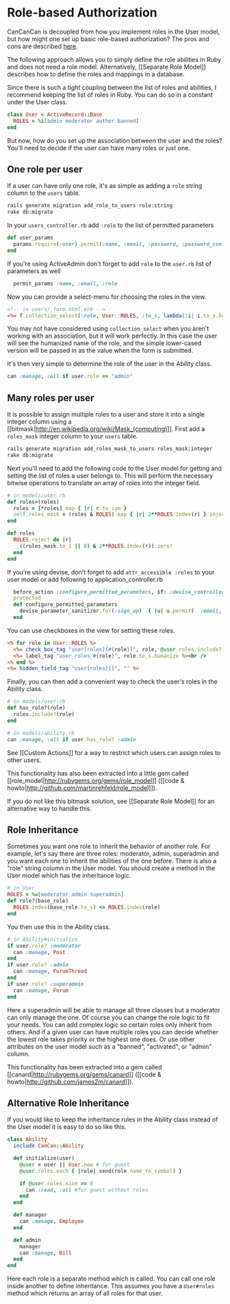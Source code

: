 # Role-based Authorization

CanCanCan is decoupled from how you implement roles in the User model, but how might one set up basic role-based authorization? The pros and cons are described [here](https://github.com/kristianmandrup/cantango/wiki/CanCan-vs-CanTango).

The following approach allows you to simply define the role abilities in Ruby and does not need a role model. Alternatively, [[Separate Role Model]] describes how to define the roles and mappings in a database.

Since there is such a tight coupling between the list of roles and abilities, I recommend keeping the list of roles in Ruby. You can do so in a constant under the User class.

```ruby
class User < ActiveRecord::Base
  ROLES = %i[admin moderator author banned]
end
```

But now, how do you set up the association between the user and the roles? You'll need to decide if the user can have many roles or just one.

## One role per user

If a user can have only one role, it's as simple as adding a `role` string column to the `users` table.

```bash
rails generate migration add_role_to_users role:string
rake db:migrate
```

In your `users_controller.rb` add `:role` to the list of permitted parameters  

```ruby
def user_params
  params.require(:user).permit(:name, :email, :password, :password_confirmation, :role)
end
```
If you're using ActiveAdmin don't forget to add `role` to the `user.rb` list of parameters as well

```ruby
  permit_params :name, :email, :role
```

Now you can provide a select-menu for choosing the roles in the view.

```rhtml
<!-- in users/_form.html.erb -->
<%= f.collection_select(:role, User::ROLES, :to_s, lambda{|i| i.to_s.humanize}) %>
```

You may not have considered using `collection_select` when you aren't working with an association, but it will work perfectly. In this case the user will see the humanized name of the role, and the simple lower-cased version will be passed in as the value when the form is submitted.

It's then very simple to determine the role of the user in the Ability class.

```ruby
can :manage, :all if user.role == "admin"
```


## Many roles per user

It is possible to assign multiple roles to a user and store it into a single integer column using a [[bitmask|http://en.wikipedia.org/wiki/Mask_(computing)]]. First add a `roles_mask` integer column to your `users` table.

```bash
rails generate migration add_roles_mask_to_users roles_mask:integer
rake db:migrate
```

Next you'll need to add the following code to the User model for getting and setting the list of roles a user belongs to. This will perform the necessary bitwise operations to translate an array of roles into the integer field.

```ruby
# in models/user.rb
def roles=(roles)
  roles = [*roles].map { |r| r.to_sym }
  self.roles_mask = (roles & ROLES).map { |r| 2**ROLES.index(r) }.inject(0, :+)
end

def roles
  ROLES.reject do |r|
    ((roles_mask.to_i || 0) & 2**ROLES.index(r)).zero?
  end
end
```

If you're using devise, don't forget to add `attr_accessible :roles` to your user model or add following to application_controller.rb

```ruby
  before_action :configure_permitted_parameters, if: :devise_controller?
  protected
  def configure_permitted_parameters
    devise_parameter_sanitizer.for(:sign_up)  { |u| u.permit(  :email, :password, :password_confirmation, roles: [] ) }
  end
```
You can use checkboxes in the view for setting these roles.

```rhtml
<% for role in User::ROLES %>
  <%= check_box_tag "user[roles][#{role}]", role, @user.roles.include?(role), {:name => "user[roles][]"}%>
  <%= label_tag "user_roles_#{role}", role.to_s.humanize %><br />
<% end %>
<%= hidden_field_tag "user[roles][]", "" %>
```

Finally, you can then add a convenient way to check the user's roles in the Ability class.

```ruby
# in models/user.rb
def has_role?(role)
  roles.include?(role)
end

# in models/ability.rb
can :manage, :all if user.has_role? :admin
```

See [[Custom Actions]] for a way to restrict which users can assign roles to other users.

This functionality has also been extracted into a little gem called [[role_model|http://rubygems.org/gems/role_model]] ([[code & howto|http://github.com/martinrehfeld/role_model]]).

If you do not like this bitmask solution, see [[Separate Role Model]] for an alternative way to handle this.


## Role Inheritance

Sometimes you want one role to inherit the behavior of another role. For example, let's say there are three roles: moderator, admin, superadmin and you want each one to inherit the abilities of the one before. There is also a "role" string column in the User model. You should create a method in the User model which has the inheritance logic.

```ruby
# in User
ROLES = %w[moderator admin superadmin]
def role?(base_role)
  ROLES.index(base_role.to_s) <= ROLES.index(role)
end
```

You then use this in the Ability class.

```ruby
# in Ability#initialize
if user.role? :moderator
  can :manage, Post
end
if user.role? :admin
  can :manage, ForumThread
end
if user.role? :superadmin
  can :manage, Forum
end
```

Here a superadmin will be able to manage all three classes but a moderator can only manage the one. Of course you can change the role logic to fit your needs. You can add complex logic so certain roles only inherit from others. And if a given user can have multiple roles you can decide whether the lowest role takes priority or the highest one does. Or use other attributes on the user model such as a "banned", "activated", or "admin" column.

This functionality has been extracted into a gem called [[canard|http://rubygems.org/gems/canard]] ([[code & howto|http://github.com/james2m/canard]]).

## Alternative Role Inheritance

If you would like to keep the inheritance rules in the Ability class instead of the User model it is easy to do so like this.

```ruby
class Ability
  include CanCan::Ability

  def initialize(user)
    @user = user || User.new # for guest
    @user.roles.each { |role| send(role.name_to_symbol) }

    if @user.roles.size == 0
      can :read, :all #for guest without roles
    end
  end

  def manager
    can :manage, Employee
  end

  def admin
    manager
    can :manage, Bill
  end
end
```

Here each role is a separate method which is called. You can call one role inside another to define inheritance. This assumes you have a `User#roles` method which returns an array of all roles for that user.